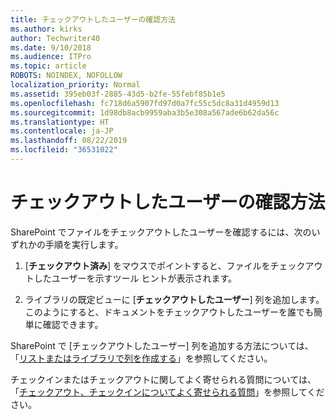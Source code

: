 ```yaml
---
title: チェックアウトしたユーザーの確認方法
ms.author: kirks
author: Techwriter40
ms.date: 9/10/2018
ms.audience: ITPro
ms.topic: article
ROBOTS: NOINDEX, NOFOLLOW
localization_priority: Normal
ms.assetid: 395eb03f-2885-43d5-b2fe-55febf85b1e5
ms.openlocfilehash: fc718d6a5907fd97d0a7fc55c5dc8a31d4959d13
ms.sourcegitcommit: 1d98db8acb9959aba3b5e308a567ade6b62da56c
ms.translationtype: HT
ms.contentlocale: ja-JP
ms.lasthandoff: 08/22/2019
ms.locfileid: "36531022"
---
```

# <a name="who-has-a-file-checked-out"></a>チェックアウトしたユーザーの確認方法

SharePoint でファイルをチェックアウトしたユーザーを確認するには、次のいずれかの手順を実行します。
  
1. [**チェックアウト済み**] をマウスでポイントすると、ファイルをチェックアウトしたユーザーを示すツール ヒントが表示されます。 
    
2. ライブラリの既定ビューに [**チェックアウトしたユーザー**] 列を追加します。このようにすると、ドキュメントをチェックアウトしたユーザーを誰でも簡単に確認できます。 
    
SharePoint で [チェックアウトしたユーザー] 列を追加する方法については、「[リストまたはライブラリで列を作成する](https://go.microsoft.com/fwlink/?linkid=2019591)」を参照してください。 
  
チェックインまたはチェックアウトに関してよく寄せられる質問については、「[チェックアウト、チェックインについてよく寄せられる質問](https://go.microsoft.com/fwlink/?linkid=2018786)」を参照してください。
  


